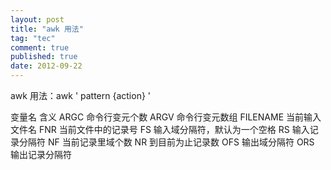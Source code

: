 ```yaml
---
layout: post
title: "awk 用法"
tag: "tec"
comment: true
published: true
date: 2012-09-22
---
```


awk 用法：awk ' pattern {action} '  

变量名	 含义 
ARGC	 命令行变元个数 
ARGV	 命令行变元数组 
FILENAME	当前输入文件名 
FNR	 当前文件中的记录号 
FS	 输入域分隔符，默认为一个空格 
RS	 输入记录分隔符 
NF	 当前记录里域个数 
NR	 到目前为止记录数 
OFS	 输出域分隔符 
ORS	 输出记录分隔符 

